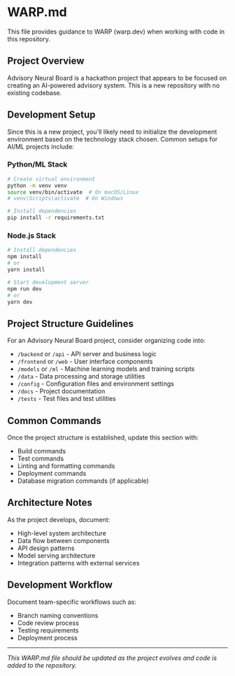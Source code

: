 # WARP.md

This file provides guidance to WARP (warp.dev) when working with code in this repository.

## Project Overview

Advisory Neural Board is a hackathon project that appears to be focused on creating an AI-powered advisory system. This is a new repository with no existing codebase.

## Development Setup

Since this is a new project, you'll likely need to initialize the development environment based on the technology stack chosen. Common setups for AI/ML projects include:

### Python/ML Stack
```bash
# Create virtual environment
python -m venv venv
source venv/bin/activate  # On macOS/Linux
# venv\Scripts\activate  # On Windows

# Install dependencies
pip install -r requirements.txt
```

### Node.js Stack
```bash
# Install dependencies
npm install
# or
yarn install

# Start development server
npm run dev
# or
yarn dev
```

## Project Structure Guidelines

For an Advisory Neural Board project, consider organizing code into:
- `/backend` or `/api` - API server and business logic
- `/frontend` or `/web` - User interface components
- `/models` or `/ml` - Machine learning models and training scripts
- `/data` - Data processing and storage utilities
- `/config` - Configuration files and environment settings
- `/docs` - Project documentation
- `/tests` - Test files and test utilities

## Common Commands

Once the project structure is established, update this section with:
- Build commands
- Test commands
- Linting and formatting commands
- Deployment commands
- Database migration commands (if applicable)

## Architecture Notes

As the project develops, document:
- High-level system architecture
- Data flow between components
- API design patterns
- Model serving architecture
- Integration patterns with external services

## Development Workflow

Document team-specific workflows such as:
- Branch naming conventions
- Code review process
- Testing requirements
- Deployment process

---

*This WARP.md file should be updated as the project evolves and code is added to the repository.*